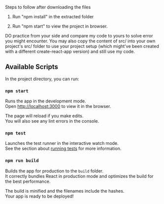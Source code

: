 Steps to follow after downloading the files

1) Run "npm install" in the extracted folder

2) Run "npm start" to view the project in browser.

DO practice from your side and compare my code to yours to solve error you might encounter. 
You may also copy the content of src/ into your own project's src/ folder to use your project setup
 (which might've been created with a different create-react-app version) and still use my code.

## Available Scripts

In the project directory, you can run:

### `npm start`

Runs the app in the development mode.<br>
Open [http://localhost:3000](http://localhost:3000) to view it in the browser.

The page will reload if you make edits.<br>
You will also see any lint errors in the console.

### `npm test`

Launches the test runner in the interactive watch mode.<br>
See the section about [running tests](https://facebook.github.io/create-react-app/docs/running-tests) for more information.

### `npm run build`

Builds the app for production to the `build` folder.<br>
It correctly bundles React in production mode and optimizes the build for the best performance.

The build is minified and the filenames include the hashes.<br>
Your app is ready to be deployed!

